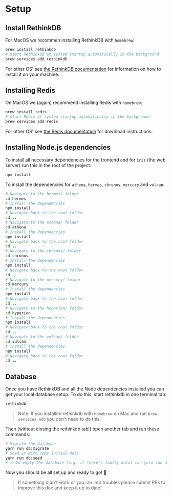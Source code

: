 # Setup

## Install RethinkDB

For MacOS we recommen installing RethinkDB with `homebrew`:

```sh
brew install rethinkdb
# Start RethinkDB at system startup automatically in the background
brew services add rethinkdb
```

For other OS' see [the RethinkDB documentation](https://rethinkdb.com/docs/install/) for information on how to install it on your machine.

## Installing Redis

On MacOS we (again) recommend installing Redis with `homebrew`:

```sh
brew install redis
# Start Redis at system startup automatically in the background
brew services add redis
```

For other OS' see [the Redis documentation](https://redis.io/download) for download instructions.

## Installing Node.js dependencies

To install all necessary dependencies for the frontend and for `iris` (the web server) run this in the root of the project:

```sh
npm install
```

To install the dependencies for `athena`, `hermes`, `chronos`, `mercury` and `vulcan`:

```sh
# Navigate to the hermes/ folder
cd hermes
# Install the dependencies
npm install
# Navigate back to the root folder
cd ..
# Navigate to the athena/ folder
cd athena
# Install the dependencies
npm install
# Navigate back to the root folder
cd ..
# Navigate to the chronos/ folder
cd chronos
# Install the dependencies
npm install
# Navigate back to the root folder
cd ..
# Navigate to the mercury/ folder
cd mercury
# Install the dependencies
npm install
# Navigate back to the root folder
cd ..
# Navigate to the hyperion/ folder
cd hyperion 
# Install the dependencies
npm install
# Navigate back to the root folder
cd ..
# Navigate to the vulcan/ folder
cd vulcan
# Install the dependencies
npm install
# Navigate back to the root folder
cd ..
```

## Database

Once you have RethinkDB and all the Node dependencies installed you can get your local database setup. To do this, start rethinkdb in one terminal tab:

```sh
rethinkdb
```

> Note: If you installed rethinkdb with `homebrew` on Mac and ran `brew services add` you don't need to do this.

Then (without closing the rethinkdb tab!) open another tab and run these commands:

```sh
# Migrate the database
yarn run db:migrate
# Seed it with some initial data
yarn run db:seed
# ⚠️ To empty the database (e.g. if there's faulty data) run yarn run db:drop
```

Now you should be all set up and ready to go! :tada:

> If something didn't work or you ran into troubles please submit PRs to improve this doc and keep it up to date!
